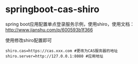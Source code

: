 # springboot-cas-shiro
spring boot应用配置单点登录服务示例，使用shiro，使用文档：http://www.jianshu.com/p/600593b1f366

使用修改shiro配置即可
```
shiro.cas=https://cas.xxx.com #更改为CAS服务器的地址
shiro.server=http://127.0.0.1:8080 #应用地址
```